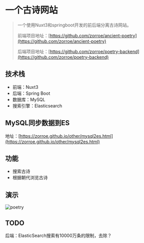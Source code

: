 # 一个古诗网站

> 一个使用Nuxt3和springboot开发的前后端分离古诗网站。
>
> 前端项目地址：[https://github.com/zorroe/ancient-poetry](https://github.com/zorroe/ancient-poetry)
>
> 后端项目地址：[https://github.com/zorroe/poetry-backend](https://github.com/zorroe/poetry-backend)

## 技术栈

- 前端：Nuxt3
- 后端：Spring Boot
- 数据库：MySQL
- 搜索引擎：Elasticsearch

## MySQL同步数据到ES

地址：[https://zorroe.github.io/other/mysql2es.html](https://zorroe.github.io/other/mysql2es.html)

## 功能

- 搜索古诗
- 根据朝代浏览古诗

## 演示

![poetry](./public/poetry.gif)

## TODO

后端：ElasticSearch搜索有10000万条的限制，去除？

